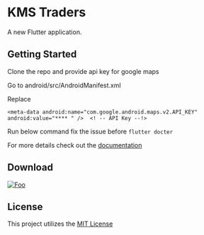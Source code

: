 # KMS Traders

A new Flutter application.

## Getting Started

Clone the repo and provide api key for google maps

Go to android/src/AndroidManifest.xml

Replace 

 `<meta-data
                android:name="com.google.android.maps.v2.API_KEY"
                android:value="**** " />  <! -- API Key --!>`

Run below command fix the issue before 
`flutter docter`

For more details check out the [documentation](https://flutter.io/docs/get-started/install)


## Download
<a href="https://play.google.com/store/apps/details?id=com.kmstraders.flutterandroid" rel="Flutter Android App">![Foo](https://github.com/steverichey/google-play-badge-svg/blob/master/img/en_get.svg)</a>
 
 
 ## License
 
 This project utilizes the [MIT License](https://github.com/OptimoApps/KMSTraders-Flutter-App/blob/master/LICENSE "Project License")           
